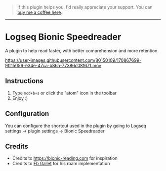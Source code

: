 > If this plugin helps you, I'd really appreciate your support. You can [buy me a coffee here](https://www.buymeacoffee.com/sawhney17).
---
# Logseq Bionic Speedreader
A plugin to help read faster, with better comprehension and more retention. 


https://user-images.githubusercontent.com/80150109/170867699-9ff15056-e34e-47ca-b86a-77386c08f671.mov

## Instructions
1. Type `mod+b+s` or click the "atom" icon in the toolbar
2. Enjoy :)
## Configuration
You can configure the shortcut used in the plugin by going to Logseq settings -> plugin settings -> Bionic Speedreader
## Credits
- Credits to https://bionic-reading.com for inspiration
- Credits to [Fb Gallet](https://github.com/fbgallet/Roam-extensions) for his roam implementation
